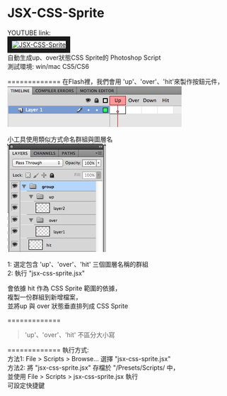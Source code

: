 # JSX-CSS-Sprite

YOUTUBE link:<br/>
<a href="http://www.youtube.com/watch?feature=player_embedded&v=8iekAv6VwWY
" target="_blank"><img src="http://img.youtube.com/vi/8iekAv6VwWY/0.jpg" 
alt="JSX-CSS-Sprite" width="360" height="240" border="10" /></a><br/>
自動生成up、over狀態CSS Sprite的 Photoshop Script<br/>
測試環境: win/mac  CS5/CS6<br/>

=============
在Flash裡，我們會用 'up'、'over'、'hit'來製作按鈕元件，<br/>
![alt](images/flash.png)

小工具使用類似方式命名群組與圖層名<br/>
![alt](images/photoshop.png)

1: 選定包含 'up'、'over'、'hit' 三個圖層名稱的群組<br/>
2: 執行 "jsx-css-sprite.jsx"<br/>

   會依據 hit 作為 CSS Sprite 範圍的依據，<br/>
   複製一份群組到新增檔案，<br/>
   並將up 與 over 狀態垂直排列成 CSS Sprite<br/>

=============
> 'up'、'over'、'hit' 不區分大小寫

=============
執行方式:<br/>
方法1: File > Scripts > Browse... 選擇 "jsx-css-sprite.jsx"<br/>
方法2: 將 "jsx-css-sprite.jsx" 存檔於 "/Presets/Scripts/ 中，<br/>
      並使用 File > Scripts > jsx-css-sprite.jsx 執行<br/>
      可設定快捷鍵